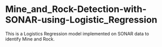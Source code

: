 # Mine_and_Rock-Detection-with-SONAR-using-Logistic_Regression
This is a Logistics Regression model implemented on SONAR data to identify Mine and Rock.
